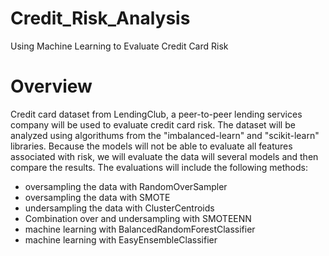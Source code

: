 # Credit_Risk_Analysis
Using Machine Learning to Evaluate Credit Card Risk

# Overview

Credit card dataset from LendingClub, a peer-to-peer lending services company will be used to evaluate credit card risk.  The dataset will be analyzed using algorithums from the "imbalanced-learn" and "scikit-learn" libraries.  Because the models will not be able to evaluate all features associated with risk, we will evaluate the data will several models and then compare the results.  The evaluations will include the following methods: 
 - oversampling the data with RandomOverSampler
 - oversampling the data with SMOTE
  - undersampling the data with ClusterCentroids
  - Combination over and undersampling with SMOTEENN
  - machine learning with BalancedRandomForestClassifier
  - machine learning with EasyEnsembleClassifier
  
  
